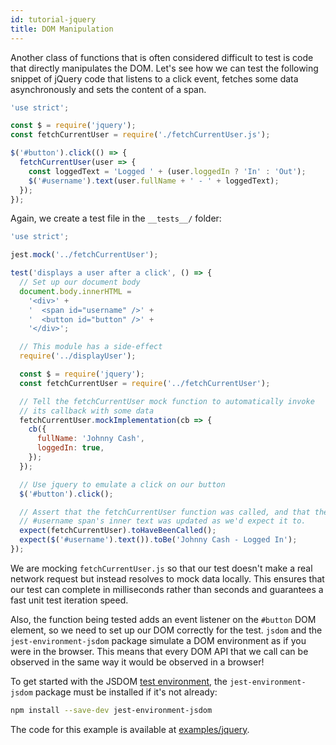 ```yaml
---
id: tutorial-jquery
title: DOM Manipulation
---
```


Another class of functions that is often considered difficult to test is code that directly manipulates the DOM. Let's see how we can test the following snippet of jQuery code that listens to a click event, fetches some data asynchronously and sets the content of a span.

```javascript title="displayUser.js"
'use strict';

const $ = require('jquery');
const fetchCurrentUser = require('./fetchCurrentUser.js');

$('#button').click(() => {
  fetchCurrentUser(user => {
    const loggedText = 'Logged ' + (user.loggedIn ? 'In' : 'Out');
    $('#username').text(user.fullName + ' - ' + loggedText);
  });
});
```

Again, we create a test file in the `__tests__/` folder:

```javascript title="__tests__/displayUser-test.js"
'use strict';

jest.mock('../fetchCurrentUser');

test('displays a user after a click', () => {
  // Set up our document body
  document.body.innerHTML =
    '<div>' +
    '  <span id="username" />' +
    '  <button id="button" />' +
    '</div>';

  // This module has a side-effect
  require('../displayUser');

  const $ = require('jquery');
  const fetchCurrentUser = require('../fetchCurrentUser');

  // Tell the fetchCurrentUser mock function to automatically invoke
  // its callback with some data
  fetchCurrentUser.mockImplementation(cb => {
    cb({
      fullName: 'Johnny Cash',
      loggedIn: true,
    });
  });

  // Use jquery to emulate a click on our button
  $('#button').click();

  // Assert that the fetchCurrentUser function was called, and that the
  // #username span's inner text was updated as we'd expect it to.
  expect(fetchCurrentUser).toHaveBeenCalled();
  expect($('#username').text()).toBe('Johnny Cash - Logged In');
});
```

We are mocking `fetchCurrentUser.js` so that our test doesn't make a real network request but instead resolves to mock data locally. This ensures that our test can complete in milliseconds rather than seconds and guarantees a fast unit test iteration speed.

Also, the function being tested adds an event listener on the `#button` DOM element, so we need to set up our DOM correctly for the test. `jsdom` and the `jest-environment-jsdom` package simulate a DOM environment as if you were in the browser. This means that every DOM API that we call can be observed in the same way it would be observed in a browser!

To get started with the JSDOM [test environment](Configuration.md#testenvironment-string), the `jest-environment-jsdom` package must be installed if it's not already:

```bash npm2yarn
npm install --save-dev jest-environment-jsdom
```

The code for this example is available at [examples/jquery](https://github.com/jestjs/jest/tree/main/examples/jquery).

